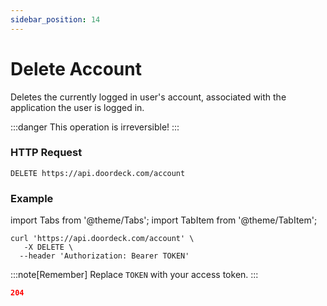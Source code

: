 ```yaml
---
sidebar_position: 14
---
```


# Delete Account

Deletes the currently logged in user's account, associated with the application the user is logged in.

:::danger
This operation is irreversible!
:::

### HTTP Request

`DELETE https://api.doordeck.com/account`

### Example

import Tabs from '@theme/Tabs';
import TabItem from '@theme/TabItem';

<Tabs>
<TabItem value="request" label="Request">

```shell showLineNumbers title="CURL"
curl 'https://api.doordeck.com/account' \
   -X DELETE \
  --header 'Authorization: Bearer TOKEN'
```

:::note[Remember]
Replace `TOKEN` with your access token.
:::

</TabItem>
<TabItem value="response" label="Response">

```json title="HTTP CODE"
204
```

</TabItem>
</Tabs>
